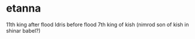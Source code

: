# etanna
11th king after flood
Idris before flood
7th king of kish (nimrod son of kish in shinar babel?)